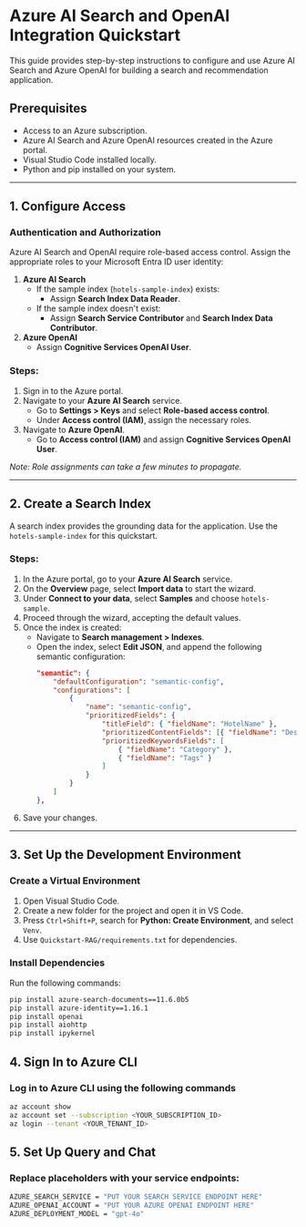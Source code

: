 # Azure AI Search and OpenAI Integration Quickstart

This guide provides step-by-step instructions to configure and use Azure AI Search and Azure OpenAI for building a search and recommendation application. 

## Prerequisites

- Access to an Azure subscription.
- Azure AI Search and Azure OpenAI resources created in the Azure portal.
- Visual Studio Code installed locally.
- Python and pip installed on your system.

---

## 1. Configure Access

### Authentication and Authorization
Azure AI Search and OpenAI require role-based access control. Assign the appropriate roles to your Microsoft Entra ID user identity:
1. **Azure AI Search**
   - If the sample index (`hotels-sample-index`) exists:
     - Assign **Search Index Data Reader**.
   - If the sample index doesn't exist:
     - Assign **Search Service Contributor** and **Search Index Data Contributor**.
2. **Azure OpenAI**
   - Assign **Cognitive Services OpenAI User**.

### Steps:
1. Sign in to the Azure portal.
2. Navigate to your **Azure AI Search** service.
   - Go to **Settings > Keys** and select **Role-based access control**.
   - Under **Access control (IAM)**, assign the necessary roles.
3. Navigate to **Azure OpenAI**.
   - Go to **Access control (IAM)** and assign **Cognitive Services OpenAI User**.

*Note: Role assignments can take a few minutes to propagate.*

---

## 2. Create a Search Index

A search index provides the grounding data for the application. Use the `hotels-sample-index` for this quickstart.

### Steps:
1. In the Azure portal, go to your **Azure AI Search** service.
2. On the **Overview** page, select **Import data** to start the wizard.
3. Under **Connect to your data**, select **Samples** and choose `hotels-sample`.
4. Proceed through the wizard, accepting the default values.
5. Once the index is created:
   - Navigate to **Search management > Indexes**.
   - Open the index, select **Edit JSON**, and append the following semantic configuration:
     ```json
     "semantic": {
         "defaultConfiguration": "semantic-config",
         "configurations": [
             {
                 "name": "semantic-config",
                 "prioritizedFields": {
                     "titleField": { "fieldName": "HotelName" },
                     "prioritizedContentFields": [{ "fieldName": "Description" }],
                     "prioritizedKeywordsFields": [
                         { "fieldName": "Category" },
                         { "fieldName": "Tags" }
                     ]
                 }
             }
         ]
     },
     ```
6. Save your changes.

---

## 3. Set Up the Development Environment

### Create a Virtual Environment
1. Open Visual Studio Code.
2. Create a new folder for the project and open it in VS Code.
3. Press `Ctrl+Shift+P`, search for **Python: Create Environment**, and select `Venv`.
4. Use `Quickstart-RAG/requirements.txt` for dependencies.

### Install Dependencies
Run the following commands:
```bash
pip install azure-search-documents==11.6.0b5
pip install azure-identity==1.16.1
pip install openai
pip install aiohttp
pip install ipykernel
```

## 4. Sign In to Azure CLI

### Log in to Azure CLI using the following commands
``` bash
az account show
az account set --subscription <YOUR_SUBSCRIPTION_ID>
az login --tenant <YOUR_TENANT_ID>
```

## 5. Set Up Query and Chat

### Replace placeholders with your service endpoints:
``` bash
AZURE_SEARCH_SERVICE = "PUT YOUR SEARCH SERVICE ENDPOINT HERE"
AZURE_OPENAI_ACCOUNT = "PUT YOUR AZURE OPENAI ENDPOINT HERE"
AZURE_DEPLOYMENT_MODEL = "gpt-4o"
```